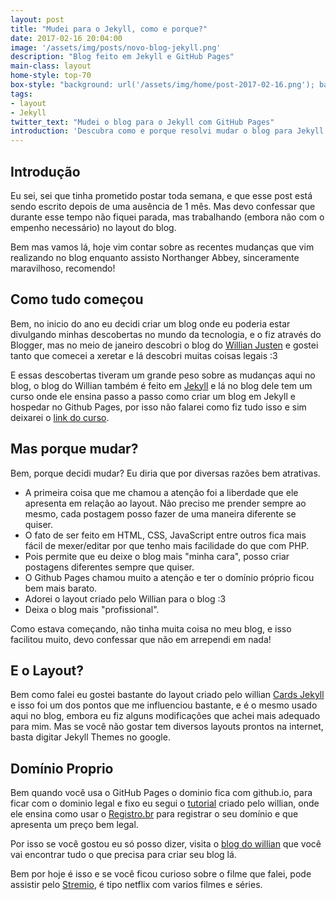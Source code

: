 ```yaml
---
layout: post
title: "Mudei para o Jekyll, como e porque?"
date: 2017-02-16 20:04:00
image: '/assets/img/posts/novo-blog-jekyll.png'
description: "Blog feito em Jekyll e GitHub Pages"
main-class: layout
home-style: top-70
box-style: "background: url('/assets/img/home/post-2017-02-16.png'); background-color: #4c4a4b; background-repeat: no-repeat; background-size: contain;"
tags:
- layout
- Jekyll
twitter_text: "Mudei o blog para o Jekyll com GitHub Pages"
introduction: 'Descubra como e porque resolvi mudar o blog para Jekyll'
---
```


## Introdução

Eu sei, sei que tinha prometido postar toda semana, e que esse post está sendo
escrito depois de uma ausência de 1 mês. Mas devo confessar que durante esse
tempo não fiquei parada, mas trabalhando (embora não com o empenho necessário) no
layout do blog.

Bem mas vamos lá, hoje vim contar sobre as recentes mudanças que vim realizando no blog
enquanto assisto Northanger Abbey, sinceramente maravilhoso, recomendo!

## Como tudo começou

Bem, no inicio do ano eu decidi criar um blog onde eu poderia estar divulgando
minhas descobertas no mundo da tecnologia, e o fiz através do Blogger, mas no meio
de janeiro descobri o blog do <a href="https://willianjusten.com.br/">Willian Justen</a>
 e gostei tanto que comecei a xeretar e lá descobri muitas coisas legais :3

E essas descobertas tiveram um grande peso sobre as mudanças aqui no blog, o blog
do Willian também é feito em <a href="https://jekyllrb.com/">Jekyll</a> e lá
no blog dele tem um curso onde ele ensina passo a passo como criar um blog em Jekyll e hospedar no
Github Pages, por isso não falarei como fiz tudo isso e sim deixarei o <a href="http://willianjusten.teachable.com/p/criando-sites-estaticos-com-jekyll">link do curso</a>.

## Mas porque mudar?

Bem, porque decidi mudar? Eu diria que por diversas razões bem atrativas.
- A primeira coisa que me chamou a atenção foi a liberdade que ele apresenta em relação ao layout. Não preciso me
prender sempre ao mesmo, cada postagem posso fazer de uma maneira diferente se quiser.
- O fato de ser feito em HTML, CSS, JavaScript entre outros fica mais fácil de mexer/editar
por que tenho mais facilidade do que com PHP.
- Pois permite que eu deixe o blog mais "minha cara", posso criar postagens diferentes
sempre que quiser.
- O Github Pages chamou muito a atenção e ter o domínio próprio ficou bem mais barato.
- Adorei  o layout criado pelo Willian para o blog :3
- Deixa o blog mais "profissional".

Como estava começando, não tinha muita coisa no meu blog, e  isso facilitou muito,
devo confessar que não em arrependi em nada!

## E o Layout?

Bem como falei eu gostei bastante do layout criado pelo willian
<a href="https://github.com/willianjusten/cards-jekyll-template">Cards Jekyll</a>
 e isso foi um dos pontos que me influenciou bastante, e é o mesmo usado aqui
 no blog, embora eu fiz alguns modificações que achei mais adequado para mim.
 Mas se você não gostar tem diversos layouts prontos na internet, basta digitar
 Jekyll Themes no google.

## Domínio Proprio

Bem quando você usa o GitHub Pages o dominio fica  com github.io,
para ficar com o dominio legal e fixo eu segui o
<a href="https://willianjusten.com.br/dominio-proprio-no-github-pages/">tutorial</a>
criado pelo willian, onde ele ensina como usar o <a href="https://registro.br/">Registro.br</a>
para registrar o seu domínio e que apresenta um preço bem legal.

Por isso se você gostou eu só posso dizer, visita o <a href="https://willianjusten.com.br/">blog do willian</a>
que você vai encontrar tudo o que precisa para criar seu blog lá.

Bem por hoje é isso e se você ficou curioso sobre o filme que falei, pode assistir pelo
<a href="http://www.strem.io/">Stremio</a>, é tipo netflix com varios filmes e séries.
